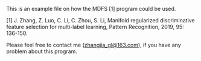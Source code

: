 This is an example file on how the MDFS [1] program could be used.

[1] J. Zhang, Z. Luo, C. Li, C. Zhou, S. Li, Manifold regularized discriminative feature selection for multi-label learning, Pattern Recognition, 2019, 95: 136-150.

Please feel free to contact me (zhangjia_gl@163.com), if you have any problem about this program.
